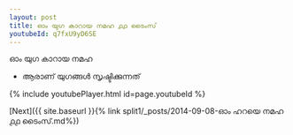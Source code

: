 ```yaml
---
layout: post
title: ഓം യുഗ കാറായ നമഹ ൧൧ ടൈംസ്
youtubeId: q7fxU9yD6SE
---
```

 
 
 ഓം യുഗ കാറായ നമഹ 
 
 -  ആരാണ് യുഗങ്ങൾ സൃഷ്ടിക്കുന്നത് 
 
  
 
  
 
 
 
 
 
 


{% include youtubePlayer.html id=page.youtubeId %}
 
[Next]({{ site.baseurl }}{% link  split1/_posts/2014-09-08-ഓം ഹറയെ നമഹ ൧൧ ടൈംസ്.md%})
 
